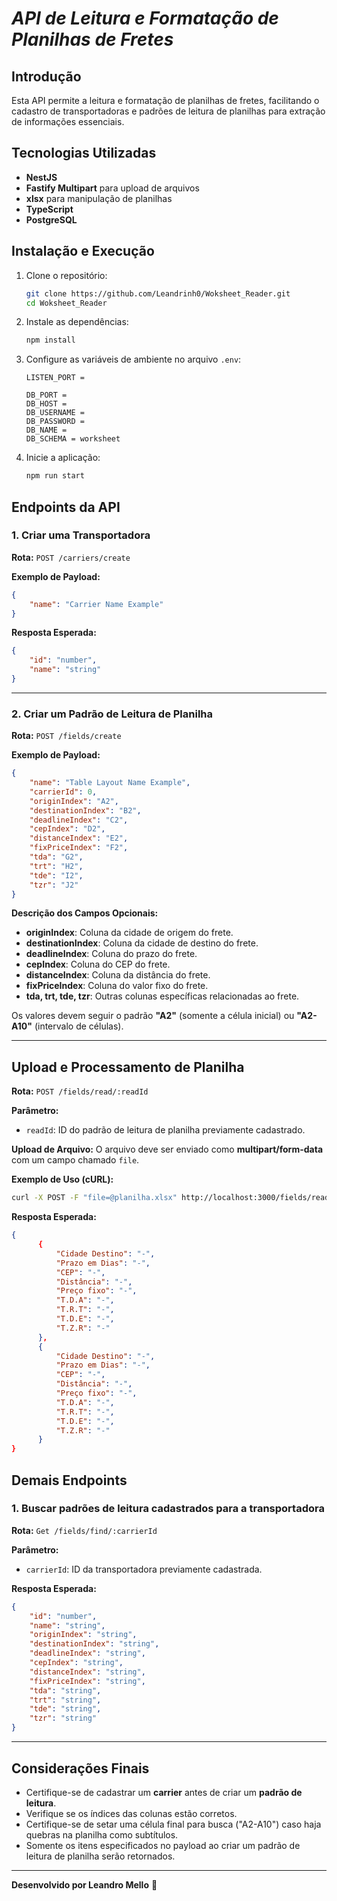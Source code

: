 # *API de Leitura e Formatação de Planilhas de Fretes*

## Introdução

Esta API permite a leitura e formatação de planilhas de fretes, facilitando o cadastro de transportadoras e padrões de leitura de planilhas para extração de informações essenciais.

## Tecnologias Utilizadas

- **NestJS**
- **Fastify Multipart** para upload de arquivos
- **xlsx** para manipulação de planilhas
- **TypeScript**
- **PostgreSQL**

## Instalação e Execução

1. Clone o repositório:

   ```sh
   git clone https://github.com/Leandrinh0/Woksheet_Reader.git
   cd Woksheet_Reader
   ```

2. Instale as dependências:

   ```sh
   npm install
   ```
3. Configure as variáveis de ambiente no arquivo `.env`:
   ```env
   LISTEN_PORT =
   
   DB_PORT =
   DB_HOST =
   DB_USERNAME =
   DB_PASSWORD =
   DB_NAME =
   DB_SCHEMA = worksheet
   ```

4. Inicie a aplicação:
   ```sh
   npm run start
   ```

## Endpoints da API

### 1. Criar uma Transportadora

**Rota:** `POST /carriers/create`

**Exemplo de Payload:**

```json
{
    "name": "Carrier Name Example"
}
```

**Resposta Esperada:**

```json
{
    "id": "number",
    "name": "string"
}
```

---

### 2. Criar um Padrão de Leitura de Planilha

**Rota:** `POST /fields/create`

**Exemplo de Payload:**

```json
{
    "name": "Table Layout Name Example",
    "carrierId": 0,
    "originIndex": "A2",
    "destinationIndex": "B2",
    "deadlineIndex": "C2",
    "cepIndex": "D2",
    "distanceIndex": "E2",
    "fixPriceIndex": "F2",
    "tda": "G2",
    "trt": "H2",
    "tde": "I2",
    "tzr": "J2"
}
```

**Descrição dos Campos Opcionais:**

- **originIndex**: Coluna da cidade de origem do frete.
- **destinationIndex**: Coluna da cidade de destino do frete.
- **deadlineIndex**: Coluna do prazo do frete.
- **cepIndex**: Coluna do CEP do frete.
- **distanceIndex**: Coluna da distância do frete.
- **fixPriceIndex**: Coluna do valor fixo do frete.
- **tda, trt, tde, tzr**: Outras colunas específicas relacionadas ao frete.

Os valores devem seguir o padrão **"A2"** (somente a célula inicial) ou **"A2-A10"** (intervalo de células).

---

## Upload e Processamento de Planilha

**Rota:** `POST /fields/read/:readId`

**Parâmetro:**

- `readId`: ID do padrão de leitura de planilha previamente cadastrado.

**Upload de Arquivo:**
O arquivo deve ser enviado como **multipart/form-data** com um campo chamado `file`.

**Exemplo de Uso (cURL):**

```sh
curl -X POST -F "file=@planilha.xlsx" http://localhost:3000/fields/read/1
```

**Resposta Esperada:**

```json
{
      {
          "Cidade Destino": "-",
          "Prazo em Dias": "-",
          "CEP": "-",
          "Distância": "-",
          "Preço fixo": "-",
          "T.D.A": "-",
          "T.R.T": "-",
          "T.D.E": "-",
          "T.Z.R": "-"
      },
      {
          "Cidade Destino": "-",
          "Prazo em Dias": "-",
          "CEP": "-",
          "Distância": "-",
          "Preço fixo": "-",
          "T.D.A": "-",
          "T.R.T": "-",
          "T.D.E": "-",
          "T.Z.R": "-"
      }
}
```

## Demais Endpoints

### 1. Buscar padrões de leitura cadastrados para a transportadora

**Rota:** `Get /fields/find/:carrierId`

**Parâmetro:**

- `carrierId`: ID da transportadora previamente cadastrada.

**Resposta Esperada:**

```json
{
    "id": "number",
    "name": "string",
    "originIndex": "string",
    "destinationIndex": "string",
    "deadlineIndex": "string",
    "cepIndex": "string",
    "distanceIndex": "string",
    "fixPriceIndex": "string",
    "tda": "string",
    "trt": "string",
    "tde": "string",
    "tzr": "string"
}
```

---

## Considerações Finais

- Certifique-se de cadastrar um **carrier** antes de criar um **padrão de leitura**.
- Verifique se os índices das colunas estão corretos.
- Certifique-se de setar uma célula final para busca ("A2-A10") caso haja quebras na planilha como subtítulos.
- Somente os itens especificados no payload ao criar um padrão de leitura de planilha serão retornados.

---

**Desenvolvido por Leandro Mello** 🚀

